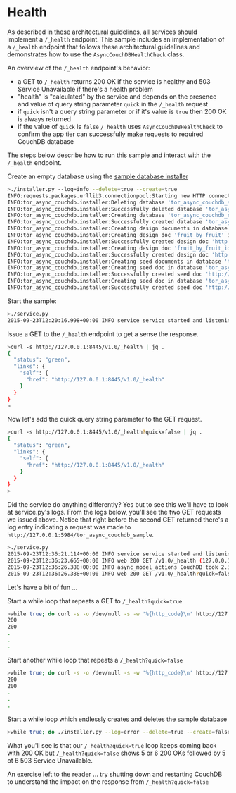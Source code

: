 # Health
As described in [these](https://github.com/simonsdave/microservice-architecture)
architectural guidelines, all services should implement a ```/_health```
endpoint.
This sample includes an implementation of a ```/_health``` endpoint that
follows these architectural guidelines and demonstrates how to use
the ```AsyncCouchDBHealthCheck``` class.

An overview of the ```/_health``` endpoint's behavior:

* a GET to ```/_health``` returns 200 OK if the service is healthy
and 503 Service Unavailable if there's a health problem
* "health" is "calculated" by the service and depends on the presence
and value of query string parameter ```quick``` in the ```/_health``` request
* if ```quick``` isn't a query string parameter or if it's value is
```true``` then 200 OK is always returned
* if the value of ```quick``` is
```false``` ```/_health``` uses ```AsyncCouchDBHealthCheck``` to confirm
the app tier can successfully make requests to required CouchDB database

The steps below describe how to run this sample and
interact with the ```/_health``` endpoint.

Create an empty database using the [sample database installer](../db_installer)

```bash
>./installer.py --log=info --delete=true --create=true
INFO:requests.packages.urllib3.connectionpool:Starting new HTTP connection (1): 127.0.0.1
INFO:tor_async_couchdb.installer:Deleting database 'tor_async_couchdb_sample' on 'http://127.0.0.1:5984'
INFO:tor_async_couchdb.installer:Successfully deleted database 'tor_async_couchdb_sample' on 'http://127.0.0.1:5984'
INFO:tor_async_couchdb.installer:Creating database 'tor_async_couchdb_sample' on 'http://127.0.0.1:5984'
INFO:tor_async_couchdb.installer:Successfully created database 'tor_async_couchdb_sample' on 'http://127.0.0.1:5984'
INFO:tor_async_couchdb.installer:Creating design documents in database 'tor_async_couchdb_sample' on 'http://127.0.0.1:5984'
INFO:tor_async_couchdb.installer:Creating design doc 'fruit_by_fruit' in database 'tor_async_couchdb_sample' on 'http://127.0.0.1:5984' from file '/Users/dave.simons/tor-async-couchdb/samples/db_installer/design_docs/fruit_by_fruit.json'
INFO:tor_async_couchdb.installer:Successfully created design doc 'http://127.0.0.1:5984/tor_async_couchdb_sample/_design/fruit_by_fruit'
INFO:tor_async_couchdb.installer:Creating design doc 'fruit_by_fruit_id' in database 'tor_async_couchdb_sample' on 'http://127.0.0.1:5984' from file '/Users/dave.simons/tor-async-couchdb/samples/db_installer/design_docs/fruit_by_fruit_id.json'
INFO:tor_async_couchdb.installer:Successfully created design doc 'http://127.0.0.1:5984/tor_async_couchdb_sample/_design/fruit_by_fruit_id'
INFO:tor_async_couchdb.installer:Creating seed documents in database 'tor_async_couchdb_sample' on 'http://127.0.0.1:5984'
INFO:tor_async_couchdb.installer:Creating seed doc in database 'tor_async_couchdb_sample' on 'http://127.0.0.1:5984' from file '/Users/dave.simons/tor-async-couchdb/samples/db_installer/seed_docs/apple.json'
INFO:tor_async_couchdb.installer:Successfully created seed doc 'http://127.0.0.1:5984/tor_async_couchdb_sample/05d4d63d0f0338cebd34f97a8600041d' from '/Users/dave.simons/tor-async-couchdb/samples/db_installer/seed_docs/apple.json'
INFO:tor_async_couchdb.installer:Creating seed doc in database 'tor_async_couchdb_sample' on 'http://127.0.0.1:5984' from file '/Users/dave.simons/tor-async-couchdb/samples/db_installer/seed_docs/conflicts.json'
INFO:tor_async_couchdb.installer:Successfully created seed doc 'http://127.0.0.1:5984/tor_async_couchdb_sample/05d4d63d0f0338cebd34f97a86000769' from '/Users/dave.simons/tor-async-couchdb/samples/db_installer/seed_docs/conflicts.json'
```

Start the sample:

```bash
>./service.py
2015-09-23T12:20:16.998+00:00 INFO service service started and listening on http://127.0.0.1:8445 talking to database http://127.0.0.1:5984/tor_async_couchdb_sample
```

Issue a GET to the ```/_health``` endpoint to get a sense the response.

```bash
>curl -s http://127.0.0.1:8445/v1.0/_health | jq .
{
  "status": "green",
  "links": {
    "self": {
      "href": "http://127.0.0.1:8445/v1.0/_health"
    }
  }
}
>
```

Now let's add the quick query string parameter to the GET request.

```bash
>curl -s http://127.0.0.1:8445/v1.0/_health?quick=false | jq .
{
  "status": "green",
  "links": {
    "self": {
      "href": "http://127.0.0.1:8445/v1.0/_health"
    }
  }
}
>
```

Did the service do anything differently? Yes but to see this we'll have
to look at service.py's logs. From the logs below, you'll see the two
GET requests we issued above. Notice that right before the second GET
returned there's a log entry indicating a request was made to
```http://127.0.0.1:5984/tor_async_couchdb_sample```.

```bash
>./service.py
2015-09-23T12:36:21.114+00:00 INFO service service started and listening on http://127.0.0.1:8445 talking to database http://127.0.0.1:5984/tor_async_couchdb_sample
2015-09-23T12:36:23.665+00:00 INFO web 200 GET /v1.0/_health (127.0.0.1) 0.99ms
2015-09-23T12:36:26.388+00:00 INFO async_model_actions CouchDB took 2.32 ms to respond with 200 to 'GET' against >>>http://127.0.0.1:5984/tor_async_couchdb_sample/<<< - timing detail: q=0.68 ms n=0.02 ms c=0.24 ms p=0.28 ms s=1.40 ms t=1.88 ms r=0.00 ms
2015-09-23T12:36:26.388+00:00 INFO web 200 GET /v1.0/_health?quick=false (127.0.0.1) 3.80ms
```

Let's have a bit of fun ...

Start a while loop that repeats a GET to ```/_health?quick=true```

```bash
>while true; do curl -s -o /dev/null -s -w '%{http_code}\n' http://127.0.0.1:8445/v1.0/_health?quick=true; sleep 1; done
200
200
.
.
.
```

Start another while loop that repeats a ```/_health?quick=false```

```bash
>while true; do curl -s -o /dev/null -s -w '%{http_code}\n' http://127.0.0.1:8445/v1.0/_health?quick=false; sleep 1; done
200
200
.
.
.
```

Start a while loop which endlessly creates and deletes the sample database

```bash
>while true; do ./installer.py --log=error --delete=true --create=false; sleep 5; ./installer.py --log=error --delete=false --create=true; sleep 5; done
```

What you'll see is that our ```/_health?quick=true``` loop keeps coming
back with 200 OK but ```/_health?quick=false``` shows 5 or 6 200 OKs followed
by 5 ot 6 503 Service Unavailable.

An exercise left to the reader ... try shutting down and restarting CouchDB
to understand the impact on the response from ```/_health?quick=false```
